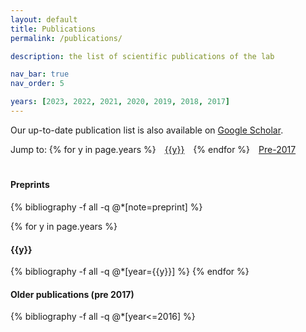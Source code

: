 ```yaml
---
layout: default
title: Publications
permalink: /publications/

description: the list of scientific publications of the lab

nav_bar: true
nav_order: 5

years: [2023, 2022, 2021, 2020, 2019, 2018, 2017]
---
```



Our up-to-date publication list is also available on [Google Scholar](https://scholar.google.com/citations?user=LuA1j4oAAAAJ&oi=ao).

<div class="container" style="text-align: justify">
Jump to: 
{% for y in page.years %}
<a href="#{{y}}" style="padding-right:10px; padding-left:10px">{{y}}</a>
{% endfor %}
<a href="#older_pubs" style="padding-right:10px; padding-left:10px">Pre-2017</a>
</div>



<div class="bib_section" style="padding-top: 20px">
  <h4 class="year" id="older_pubs">Preprints</h4>
    {% bibliography -f all -q @*[note=preprint] %}
  
  {% for y in page.years %}
    <h4 class="year" id="{{y}}">{{y}}</h4>
    {% bibliography -f all -q @*[year={{y}}] %}
  {% endfor %}

  <h4 class="year" id="older_pubs">Older publications (pre 2017)</h4>
  {% bibliography -f all -q @*[year<=2016] %}

</div>



